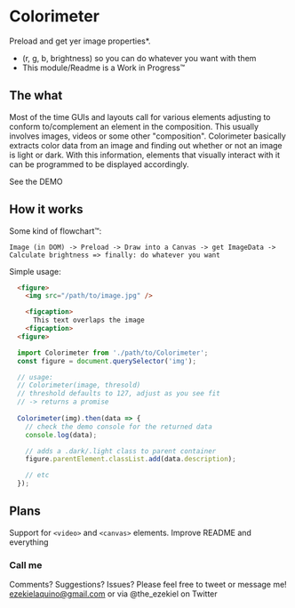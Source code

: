 # Colorimeter

Preload and get yer image properties*.

* (r, g, b, brightness) so you can do whatever you want with them
* This module/Readme is a Work in Progress™

## The what

Most of the time GUIs and layouts call for various elements adjusting to conform to/complement an element in the composition. This usually involves images, videos or some other "composition". Colorimeter basically extracts color data from an image and finding out whether or not an image is light or dark. With this information, elements that visually interact with it can be programmed to be displayed accordingly.

See the DEMO

## How it works

Some kind of flowchart™:

`Image (in DOM) -> Preload -> Draw into a Canvas -> get ImageData -> Calculate brightness => finally: do whatever you want`

Simple usage:

```html
  <figure>
    <img src="/path/to/image.jpg" />

    <figcaption>
      This text overlaps the image
    <figcaption>
  <figure>
```

```js
  import Colorimeter from './path/to/Colorimeter';
  const figure = document.querySelector('img');

  // usage:
  // Colorimeter(image, thresold)
  // threshold defaults to 127, adjust as you see fit
  // -> returns a promise
  
  Colorimeter(img).then(data => {
    // check the demo console for the returned data
    console.log(data);

    // adds a .dark/.light class to parent container
    figure.parentElement.classList.add(data.description);

    // etc
  });
```

## Plans

Support for `<video>` and `<canvas>` elements.
Improve README and everything

### Call me

Comments? Suggestions? Issues? Please feel free to tweet or message me!
ezekielaquino@gmail.com or via @the_ezekiel on Twitter
